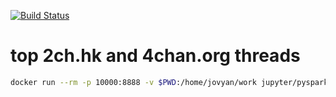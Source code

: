 [![Build Status](https://drone.tandav.me/api/badges/selfhosted/2ch/status.svg)](https://drone.tandav.me/selfhosted/2ch)

# top 2ch.hk and 4chan.org threads

```sh
docker run --rm -p 10000:8888 -v $PWD:/home/jovyan/work jupyter/pyspark-notebook
```
